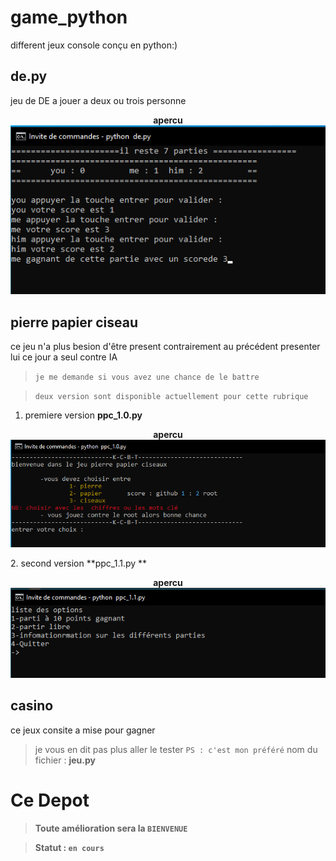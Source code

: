 # **__game_python__**

different jeux console conçu en python:)

## **de.py**

jeu de DE a jouer a deux ou trois personne
<p align="center">
<strong >apercu</strong><br>
<img src="https://github.com/Tostenn/game_python/blob/main/img/de-py.png">
 </p>
 
 ## **pierre papier ciseau**

ce jeu n'a plus besion d'être present contrairement au précédent presenter lui ce jour a seul contre IA
> `je me demande si vous avez une chance de le battre`

> `deux version sont disponible actuellement pour cette rubrique`
1.  premiere version **ppc_1.0.py**
<p align="center">
<strong >apercu</strong><br>
<img src="img/ppc.png">
 </p>
2. second version **ppc_1.1.py **
<p align="center">
<strong >apercu</strong><br>
<img src="https://github.com/Tostenn/game_python/blob/main/img/Capture%20d%E2%80%99%C3%A9cran%202023-01-01%20184635.png">
 </p>

## **casino**

ce jeux consite a mise pour gagner 
> je vous en dit pas plus aller le tester `PS : c'est mon préféré`
nom du fichier : **jeu.py**
# **Ce Depot**

> **__Toute amélioration sera la `BIENVENUE`__**

> **Statut : `en cours`**
